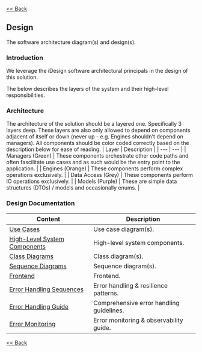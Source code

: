 [<< Back](../README.md)

## Design

The software architecture diagram(s) and design(s).

### Introduction

We leverage the iDesign software architectural principals in the design of this solution.

The below describes the layers of the system and their high-level responsibilities.

### Architecture

The architecture of the solution should be a layered one. Specifically 3 layers deep. These layers are also only allowed to depend on components adjacent of itself or down (never up - e.g. Engines shouldn't depend on managers). All components should be color coded correctly based on the description below for ease of reading.
| Layer | Description |
| --- | --- |
| Managers (Green) | These components orchestrate other code paths and often fascilitate use cases and as such would be the entry point to the application. |
| Engines (Orange) | These components perform complex operations exclusively. |
| Data Access (Grey) | These components perform IO operations exclusively. |
| Models (Purple) | These are simple data structures (DTOs) / models and occasionally enums. |

### Design Documentation

| Content                                                           | Description                              |
| ----------------------------------------------------------------- | ---------------------------------------- |
| [Use Cases](./designs/1-use-cases.md)                             | Use case diagram(s).                     |
| [High-Level System Components](./designs/2-system-components.md)  | High-level system components.            |
| [Class Diagrams](./designs/3-class.md)                            | Class diagram(s).                        |
| [Sequence Diagrams](./designs/4-sequence.md)                      | Sequence diagram(s).                     |
| [Frontend](./designs/5-frontend.md)                               | Frontend.                                |
| [Error Handling Sequences](./designs/error-handling-sequences.md) | Error handling & resilience patterns.    |
| [Error Handling Guide](./ai/guides/error-handling.md)             | Comprehensive error handling guidelines. |
| [Error Monitoring](./ai/guides/error-monitoring.md)               | Error monitoring & observability guide.  |

[<< Back](../README.md)
